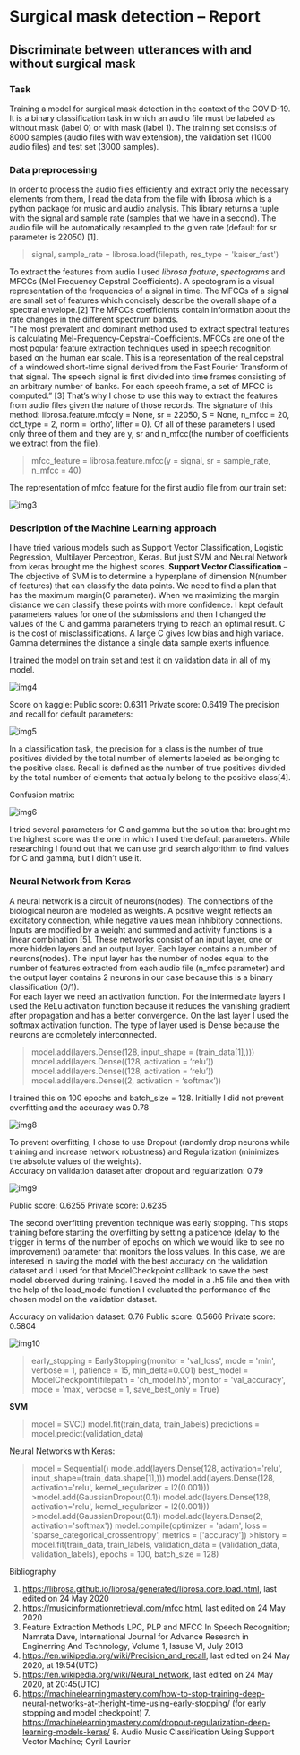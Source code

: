 # Surgical mask detection – Report 
## Discriminate between utterances with and without surgical mask
### Task 
Training a model for surgical mask detection in the context of the COVID-19. It is a binary classification task in which an audio file must be labeled as without mask (label 0) or with mask (label 1). The training set consists of 8000 samples (audio files with wav extension), the validation set (1000 audio files) and test set (3000 samples). 

### Data preprocessing 
In order to process the audio files efficiently and extract only the necessary elements from them, I read the data from the file with librosa which is a python package for music and audio analysis. This library returns a tuple with the signal and sample rate (samples that we have in a second). The audio file will be automatically resampled to the given rate (default for sr parameter is 22050) [1].


> signal, sample_rate = librosa.load(filepath, res_type = 'kaiser_fast') 


To extract the features from audio I used *librosa feature*, *spectograms* and MFCCs (Mel Frequency Cepstral Coefficients). A spectogram is a visual representation of the frequencies of a signal in time. The MFCCs of a signal are small set of features which concisely describe the overall shape of a spectral envelope.[2] The MFCCs coefficients contain information about the rate changes in the different spectrum bands.  
“The most prevalent and dominant method used to extract spectral features is calculating Mel-Frequency-Cepstral-Coefficients. MFCCs are one of the most popular feature extraction techniques used in speech recognition based on the human ear scale. This is a representation of the 
real cepstral of a windowed short-time signal derived from the Fast Fourier Transform of that signal. The speech signal is first divided into time frames consisting of an arbitrary number of banks. For each speech frame, a set of MFCC is computed.” [3] That’s why I chose to use this way to extract the features from audio files given the nature of those records. 
The signature of this method: librosa.feature.mfcc(y = None, sr = 22050, S = None, n_mfcc = 20, dct_type = 2, norm = ‘ortho’, lifter = 0). Of all of these parameters I used only three of them and they are y, sr and n_mfcc(the number of coefficients we extract from the file). 


> mfcc_feature = librosa.feature.mfcc(y = signal, sr = sample_rate, n_mfcc = 40) 

The representation of mfcc feature for the first audio file from our train set: 

![img3](https://user-images.githubusercontent.com/59537490/98472673-4865b680-21fd-11eb-98a8-b6430e6e9c0a.png)

### Description of the Machine Learning approach 
I have tried various models such as Support Vector Classification, Logistic Regression, Multilayer Perceptron, Keras. But just SVM and Neural Network from keras brought me the highest scores. 
**Support Vector Classification** – The objective of SVM is to determine a hyperplane of dimension N(number of features) that can classify the data points. We need to find a plan that has 
the maximum margin(C parameter). When we maximizing the margin distance we can classify these points with more confidence. 
I kept default parameters values for one of the submissions and then I changed the values of the C and gamma parameters trying to reach an optimal result. C is the cost of misclassifications. A large C gives low bias and high variace. Gamma determines the distance a single data sample exerts influence. 

I trained the model on train set and test it on validation data in all of my model. 

![img4](https://user-images.githubusercontent.com/59537490/98474727-1a34a680-21fe-11eb-9890-864f5ca9a5aa.png)

Score on kaggle: 
Public score: 0.6311 
Private score: 0.6419 
The precision and recall for default parameters: 

![img5](https://user-images.githubusercontent.com/59537490/98474965-36d0de80-21fe-11eb-972f-4a67f031eea7.png)

In a classification task, the precision for a class is the number of true positives divided by the total number of elements labeled as belonging to the positive class. Recall is defined as the number of true positives divided by the total number of elements that actually belong to the positive class[4]. 
 
Confusion matrix: 

![img6](https://user-images.githubusercontent.com/59537490/98475024-51a35300-21fe-11eb-8230-543a1872273c.png)

I tried several parameters for C and gamma but the solution that brought me the highest score was the one in which I used the default parameters. While researching I found out that we can use grid search algorithm to find values for C and gamma, but I didn’t use it. 
 
### Neural Network from Keras 
A neural network is a circuit of neurons(nodes). The connections of the biological neuron are modeled as weights. A positive weight reflects an excitatory connection, while negative values mean inhibitory connections. Inputs are modified by a weight and summed and activity functions is a linear combination [5].  These networks consist of an input layer, one or more hidden layers and an output layer. Each layer contains a number of neurons(nodes). The input layer has the number of nodes equal to the number of features extracted from each audio file (n_mfcc parameter) and the output layer contains 2 neurons in our case because this is a binary classification (0/1).  
For each layer we need an activation function. For the intermediate layers I used the ReLu activation function because it reduces the vanishing gradient after propagation and has a better convergence. On the last layer I used the softmax activation function. The type of layer used is Dense because the neurons are completely interconnected. 

> model.add(layers.Dense(128, input_shape = (train_data[1],))) <br/>
model.add(layers.Dense((128, activation = ‘relu’)) <br/>
model.add(layers.Dense((128, activation = ‘relu’)) <br/>
model.add(layers.Dense((2, activation = ‘softmax’)) <br/>


I trained this on 100 epochs and batch_size = 128. 
Initially I did not prevent overfitting and the accuracy was 0.78 

![img8](https://user-images.githubusercontent.com/59537490/98476132-a941be80-21fe-11eb-93f2-fd3c3019d75c.png)

To prevent overfitting, I chose to use Dropout (randomly drop neurons while training and increase network robustness) and Regularization (minimizes the absolute values of the weights).  
Accuracy on validation dataset after dropout and regularization:  0.79 
 
![img9](https://user-images.githubusercontent.com/59537490/98476452-c1b1d900-21fe-11eb-9547-9d16a5c579bd.png)

Public score: 0.6255 
Private score: 0.6235 
 
The second overfitting prevention technique was early stopping. This stops training before starting the overfitting by setting a paticence (delay to the trigger in terms of the number of epochs on which we would like to see no improvement) parameter that monitors the loss values. In this case, we are interesed in saving the model with the best accuracy on the validation dataset and I used for that ModelCheckpoint callback to save the best model observed during training. I saved the model in a .h5 file and then with the help of the load_model function I evaluated the performance of the chosen model on the validation dataset. 


Accuracy on validation dataset: 0.76 
Public score: 0.5666 
Private score: 0.5804 

![img10](https://user-images.githubusercontent.com/59537490/98477116-f6be2b80-21fe-11eb-935b-c63117277bd9.png)

> early_stopping = EarlyStopping(monitor = 'val_loss', mode = 'min', verbose = 1, patience = 15, min_delta=0.001) 
> best_model = ModelCheckpoint(filepath = 'ch_model.h5', monitor = 'val_accuracy', mode = 'max', verbose = 1, save_best_only = True)

**SVM**

> model = SVC() 
> model.fit(train_data, train_labels) 
> predictions = model.predict(validation_data) 

Neural Networks with Keras: 

> model = Sequential() model.add(layers.Dense(128, activation='relu', input_shape=(train_data.shape[1],))) 
> model.add(layers.Dense(128, activation='relu', kernel_regularizer = l2(0.001)))    >model.add(GaussianDropout(0.1)) 
> model.add(layers.Dense(128, activation='relu', kernel_regularizer = l2(0.001))) >model.add(GaussianDropout(0.1)) 
>model.add(layers.Dense(2, activation='softmax')) 
> model.compile(optimizer = 'adam', loss = 'sparse_categorical_crossentropy', metrics = ['accuracy']) >history = model.fit(train_data, train_labels, validation_data = (validation_data, validation_labels), epochs = 100, batch_size = 128)

Bibliography 
 
 
1. https://librosa.github.io/librosa/generated/librosa.core.load.html, last edited on 24 May 2020 
2. https://musicinformationretrieval.com/mfcc.html, last edited on 24 May 2020 
3. Feature Extraction Methods LPC, PLP and MFCC In Speech Recognition; Namrata Dave, International Journal for Advance Research in Enginerring And Technology, Volume 1, Issuse VI, July 2013 
4. https://en.wikipedia.org/wiki/Precision_and_recall, last edited on 24 May 2020, at 19:54(UTC) 
5. https://en.wikipedia.org/wiki/Neural_network, last edited on 24 May 2020, at 20:45(UTC) 
6. https://machinelearningmastery.com/how-to-stop-training-deep-neural-networks-at-theright-time-using-early-stopping/ (for early stopping and model checkpoint) 7. https://machinelearningmastery.com/dropout-regularization-deep-learning-models-keras/ 8. Audio Music Classification Using Support Vector Machine; Cyril Laurier 
 
 
 
